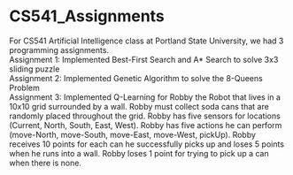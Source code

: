 # CS541_Assignments
For CS541 Artificial Intelligence class at Portland State University, we had 3 programming assignments. 
<br />
Assignment 1: Implemented Best-First Search and A* Search to solve 3x3 sliding puzzle  <br />
Assignment 2: Implemented Genetic Algorithm to solve the 8-Queens Problem <br />
Assignment 3: Implemented Q-Learning for Robby the Robot that lives in a 10x10 grid surrounded by a wall. Robby must collect soda cans that are randomly placed throughout the grid. Robby has five sensors for locations (Current, North, South, East, West). Robby has five actions he can perform (move-North, move-South, move-East, move-West, pickUp). Robby receives 10 points for each can he successfully picks up and loses 5 points when he runs into a wall. Robby loses 1 point for trying to pick up a can when there is none.
